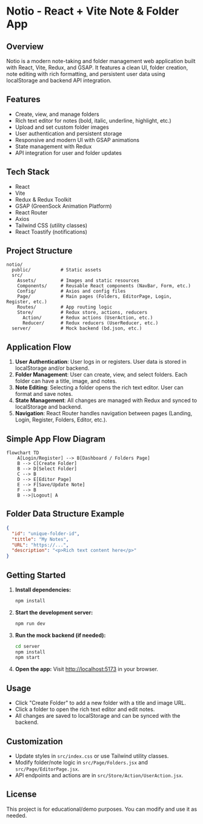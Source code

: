 # Notio - React + Vite Note & Folder App

## Overview
Notio is a modern note-taking and folder management web application built with React, Vite, Redux, and GSAP. It features a clean UI, folder creation, note editing with rich formatting, and persistent user data using localStorage and backend API integration.

## Features
- Create, view, and manage folders
- Rich text editor for notes (bold, italic, underline, highlight, etc.)
- Upload and set custom folder images
- User authentication and persistent storage
- Responsive and modern UI with GSAP animations
- State management with Redux
- API integration for user and folder updates

## Tech Stack
- React
- Vite
- Redux & Redux Toolkit
- GSAP (GreenSock Animation Platform)
- React Router
- Axios
- Tailwind CSS (utility classes)
- React Toastify (notifications)


## Project Structure
```
notio/
  public/           # Static assets
  src/
    Assets/         # Images and static resources
    Components/     # Reusable React components (NavBar, Form, etc.)
    Config/         # Axios and config files
    Page/           # Main pages (Folders, EditorPage, Login, Register, etc.)
    Routes/         # App routing logic
    Store/          # Redux store, actions, reducers
      Action/       # Redux actions (UserAction, etc.)
      Reducer/      # Redux reducers (UserReducer, etc.)
  server/           # Mock backend (bd.json, etc.)
```

## Application Flow

1. **User Authentication**: User logs in or registers. User data is stored in localStorage and/or backend.
2. **Folder Management**: User can create, view, and select folders. Each folder can have a title, image, and notes.
3. **Note Editing**: Selecting a folder opens the rich text editor. User can format and save notes.
4. **State Management**: All changes are managed with Redux and synced to localStorage and backend.
5. **Navigation**: React Router handles navigation between pages (Landing, Login, Register, Folders, Editor, etc.).

## Simple App Flow Diagram

```mermaid
flowchart TD
    A[Login/Register] --> B[Dashboard / Folders Page]
    B --> C[Create Folder]
    B --> D[Select Folder]
    C --> B
    D --> E[Editor Page]
    E --> F[Save/Update Note]
    F --> B
    B -->|Logout| A
```

## Folder Data Structure Example

```json
{
  "id": "unique-folder-id",
  "tittle": "My Notes",
  "URL": "https://...",
  "description": "<p>Rich text content here</p>"
}
```

## Getting Started
1. **Install dependencies:**
   ```bash
   npm install
   ```
2. **Start the development server:**
   ```bash
   npm run dev
   ```
3. **Run the mock backend (if needed):**
   ```bash
   cd server
   npm install
   npm start
   ```
4. **Open the app:**
   Visit [http://localhost:5173](http://localhost:5173) in your browser.

## Usage
- Click "Create Folder" to add a new folder with a title and image URL.
- Click a folder to open the rich text editor and edit notes.
- All changes are saved to localStorage and can be synced with the backend.

## Customization
- Update styles in `src/index.css` or use Tailwind utility classes.
- Modify folder/note logic in `src/Page/Folders.jsx` and `src/Page/EditorPage.jsx`.
- API endpoints and actions are in `src/Store/Action/UserAction.jsx`.

## License
This project is for educational/demo purposes. You can modify and use it as needed.
